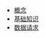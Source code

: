 - [概念](/article/ssr/concept.md)
- [基础知识](/article/ssr/basic/README.md)
- [数据请求](/article/ssr/data-fetching.md)